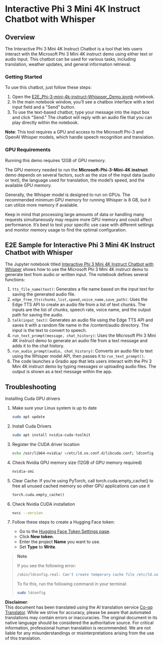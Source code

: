 <!--
CO_OP_TRANSLATOR_METADATA:
{
  "original_hash": "006e8cf75211d3297f24e1b22e38955f",
  "translation_date": "2025-07-09T19:12:14+00:00",
  "source_file": "md/02.Application/01.TextAndChat/Phi3/E2E_Phi-3-mini_with_whisper.md",
  "language_code": "en"
}
-->
# Interactive Phi 3 Mini 4K Instruct Chatbot with Whisper

## Overview

The Interactive Phi 3 Mini 4K Instruct Chatbot is a tool that lets users interact with the Microsoft Phi 3 Mini 4K instruct demo using either text or audio input. This chatbot can be used for various tasks, including translation, weather updates, and general information retrieval.

### Getting Started

To use this chatbot, just follow these steps:

1. Open the [E2E_Phi-3-mini-4k-instruct-Whispser_Demo.ipynb](https://github.com/microsoft/Phi-3CookBook/blob/main/code/06.E2E/E2E_Phi-3-mini-4k-instruct-Whispser_Demo.ipynb) notebook.
2. In the main notebook window, you’ll see a chatbox interface with a text input field and a "Send" button.
3. To use the text-based chatbot, type your message into the input box and click "Send." The chatbot will reply with an audio file that you can play directly within the notebook.

**Note**: This tool requires a GPU and access to the Microsoft Phi-3 and OpenAI Whisper models, which handle speech recognition and translation.

### GPU Requirements

Running this demo requires 12GB of GPU memory.

The GPU memory needed to run the **Microsoft-Phi-3-Mini-4K instruct** demo depends on several factors, such as the size of the input data (audio or text), the language used for translation, the model’s speed, and the available GPU memory.

Generally, the Whisper model is designed to run on GPUs. The recommended minimum GPU memory for running Whisper is 8 GB, but it can utilize more memory if available.

Keep in mind that processing large amounts of data or handling many requests simultaneously may require more GPU memory and could affect performance. It’s best to test your specific use case with different settings and monitor memory usage to find the optimal configuration.

## E2E Sample for Interactive Phi 3 Mini 4K Instruct Chatbot with Whisper

The Jupyter notebook titled [Interactive Phi 3 Mini 4K Instruct Chatbot with Whisper](https://github.com/microsoft/Phi-3CookBook/blob/main/code/06.E2E/E2E_Phi-3-mini-4k-instruct-Whispser_Demo.ipynb) shows how to use the Microsoft Phi 3 Mini 4K instruct demo to generate text from audio or written input. The notebook defines several functions:

1. `tts_file_name(text)`: Generates a file name based on the input text for saving the generated audio file.
2. `edge_free_tts(chunks_list,speed,voice_name,save_path)`: Uses the Edge TTS API to create an audio file from a list of text chunks. The inputs are the list of chunks, speech rate, voice name, and the output path for saving the audio.
3. `talk(input_text)`: Generates an audio file using the Edge TTS API and saves it with a random file name in the /content/audio directory. The input is the text to convert to speech.
4. `run_text_prompt(message, chat_history)`: Uses the Microsoft Phi 3 Mini 4K instruct demo to generate an audio file from a text message and adds it to the chat history.
5. `run_audio_prompt(audio, chat_history)`: Converts an audio file to text using the Whisper model API, then passes it to `run_text_prompt()`.
6. The code launches a Gradio app that lets users interact with the Phi 3 Mini 4K instruct demo by typing messages or uploading audio files. The output is shown as a text message within the app.

## Troubleshooting

Installing Cuda GPU drivers

1. Make sure your Linux system is up to date

    ```bash
    sudo apt update
    ```

2. Install Cuda Drivers

    ```bash
    sudo apt install nvidia-cuda-toolkit
    ```

3. Register the CUDA driver location

    ```bash
    echo /usr/lib64-nvidia/ >/etc/ld.so.conf.d/libcuda.conf; ldconfig
    ```

4. Check Nvidia GPU memory size (12GB of GPU memory required)

    ```bash
    nvidia-smi
    ```

5. Clear Cache: If you’re using PyTorch, call torch.cuda.empty_cache() to free all unused cached memory so other GPU applications can use it

    ```python
    torch.cuda.empty_cache() 
    ```

6. Check Nvidia CUDA installation

    ```bash
    nvcc --version
    ```

7. Follow these steps to create a Hugging Face token:

    - Go to the [Hugging Face Token Settings page](https://huggingface.co/settings/tokens?WT.mc_id=aiml-137032-kinfeylo).
    - Click **New token**.
    - Enter the project **Name** you want to use.
    - Set **Type** to **Write**.

> **Note**
>
> If you see the following error:
>
> ```bash
> /sbin/ldconfig.real: Can't create temporary cache file /etc/ld.so.cache~: Permission denied 
> ```
>
> To fix this, run the following command in your terminal:
>
> ```bash
> sudo ldconfig
> ```

**Disclaimer**:  
This document has been translated using the AI translation service [Co-op Translator](https://github.com/Azure/co-op-translator). While we strive for accuracy, please be aware that automated translations may contain errors or inaccuracies. The original document in its native language should be considered the authoritative source. For critical information, professional human translation is recommended. We are not liable for any misunderstandings or misinterpretations arising from the use of this translation.